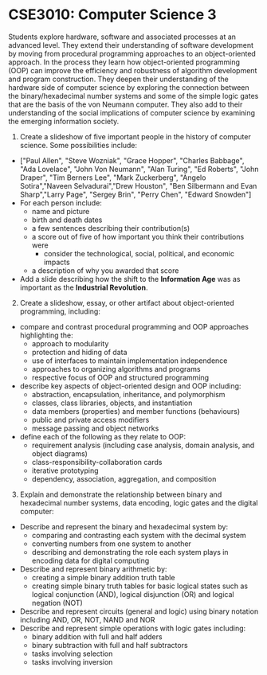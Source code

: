 # CSE3010: Computer Science 3

Students explore hardware, software and associated processes at an advanced level. They extend their understanding of software development by moving from procedural programming approaches to an object-oriented approach. In the process they learn how object-oriented programming (OOP) can improve the efficiency and robustness of algorithm development and program construction. They deepen their understanding of the hardware side of computer science by exploring the connection between the binary/hexadecimal number systems and some of the simple logic gates that are the basis of the von Neumann computer. They also add to their understanding of the social implications of computer science by examining the emerging information society.

1. Create a slideshow of five important people in the history of computer science. Some possibilities include:
  * ["Paul Allen", "Steve Wozniak", "Grace Hopper", "Charles Babbage", "Ada Lovelace", "John Von Neumann", "Alan Turing", "Ed Roberts", "John Draper", "Tim Berners Lee", "Mark Zuckerberg", "Angelo Sotira","Naveen Selvadurai","Drew Houston", "Ben Silbermann and Evan Sharp","Larry Page",  "Sergey Brin", "Perry Chen", "Edward Snowden"]
  * For each person include:
    * name and picture
    * birth and death dates
    * a few sentences describing their contribution(s)
    * a score out of five of how important you think their contributions were
      * consider the technological, social, political, and economic impacts
    * a description of why you awarded that score
  * Add a slide describing how the shift to the **Information Age** was as important as the **Industrial Revolution**.

2. Create a slideshow, essay, or other artifact about object-oriented programming, including:
  * compare and contrast procedural programming and OOP approaches highlighting the:
    * approach to modularity
    * protection and hiding of data
    * use of interfaces to maintain implementation independence
    * approaches to organizing algorithms and programs
    * respective focus of OOP and structured programming
  * describe key aspects of object-oriented design and OOP including:
    * abstraction, encapsulation, inheritance, and polymorphism
    * classes, class libraries, objects, and instantiation
    * data members (properties) and member functions (behaviours)
    * public and private access modifiers
    * message passing and object networks
  * define each of the following as they relate to OOP:
    * requirement analysis (including case analysis, domain analysis, and object diagrams)
    * class-responsibility-collaboration cards
    * iterative prototyping
    * dependency, association, aggregation, and composition

3. Explain and demonstrate the relationship between binary and hexadecimal number systems, data encoding, logic gates and the digital computer:
  * Describe and represent the binary and hexadecimal system by:
    * comparing and contrasting each system with the decimal system
    * converting numbers from one system to another
    * describing and demonstrating the role each system plays in encoding data for digital computing
  * Describe and represent binary arithmetic by:
    * creating a simple binary addition truth table
    * creating simple binary truth tables for basic logical states such as logical conjunction (AND), logical disjunction (OR) and logical negation (NOT)
  * Describe and represent circuits (general and logic) using binary notation including AND, OR, NOT, NAND and NOR
  * Describe and represent simple operations with logic gates including:
    * binary addition with full and half adders
    * binary subtraction with full and half subtractors
    * tasks involving selection
    * tasks involving inversion

